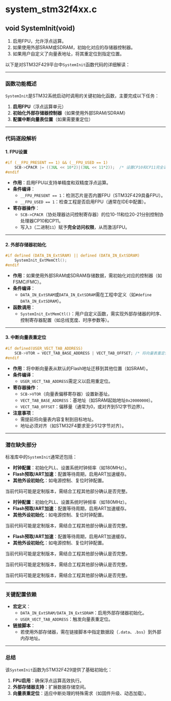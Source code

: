 # system_stm32f4xx.c


## void SystemInit(void)
1. 启用FPU，允许浮点运算。
2. 如果使用外部SRAM或SDRAM，初始化对应的存储器控制器。
3. 如果用户自定义了向量表地址，将其重定位到指定位置。

以下是对STM32F429平台中`SystemInit`函数代码的详细解读：

---

### **函数功能概述**
`SystemInit`是STM32系统启动时调用的关键初始化函数，主要完成以下任务：
1. **启用FPU**（浮点运算单元）
2. **初始化外部存储器控制器**（如果使用外部SRAM/SDRAM）
3. **配置中断向量表位置**（如果需要重定位）

---

### **代码逐段解析**

#### **1. FPU设置**
```c
#if (__FPU_PRESENT == 1) && (__FPU_USED == 1)
    SCB->CPACR |= ((3UL << 10*2)|(3UL << 11*2));  /* 设置CP10和CP11完全访问权限 */
#endif
```
- **作用**：启用FPU以支持单精度和双精度浮点运算。
- **条件编译**：
  - `__FPU_PRESENT == 1`：检测芯片是否内置FPU（STM32F429具备FPU）。
  - `__FPU_USED == 1`：检查工程是否启用FPU（通常在IDE中配置）。
- **寄存器操作**：
  - `SCB->CPACR`（协处理器访问控制寄存器）的位10-11和位20-21分别控制协处理器CP10和CP11。
  - 写入`3`（二进制`11`）赋予**完全访问权限**，从而激活FPU。

---

#### **2. 外部存储器初始化**
```c
#if defined (DATA_IN_ExtSRAM) || defined (DATA_IN_ExtSDRAM)
    SystemInit_ExtMemCtl(); 
#endif
```
- **作用**：如果使用外部SRAM或SDRAM存储数据，需初始化对应的控制器（如FSMC/FMC）。
- **条件编译**：
  - `DATA_IN_ExtSRAM`或`DATA_IN_ExtSDRAM`需在工程中定义（如`#define DATA_IN_ExtSDRAM`）。
- **函数调用**：
  - `SystemInit_ExtMemCtl()`：用户自定义函数，需实现外部存储器的时序、控制寄存器配置（如总线宽度、时序参数等）。

---

#### **3. 中断向量表重定位**
```c
#if defined(USER_VECT_TAB_ADDRESS)
    SCB->VTOR = VECT_TAB_BASE_ADDRESS | VECT_TAB_OFFSET; /* 将向量表重定位到内部SRAM */
#endif
```
- **作用**：将中断向量表从默认的Flash地址迁移到其他位置（如SRAM）。
- **条件编译**：
  - `USER_VECT_TAB_ADDRESS`需定义以启用重定位。
- **寄存器操作**：
  - `SCB->VTOR`（向量表偏移寄存器）设置新基址。
  - `VECT_TAB_BASE_ADDRESS`：基地址（如SRAM起始地址`0x20000000`）。
  - `VECT_TAB_OFFSET`：偏移量（通常为0，或对齐到512字节边界）。
- **注意事项**：
  - 需提前将向量表内容复制到目标地址。
  - 地址必须对齐（如STM32F4要求至少512字节对齐）。

---

### **潜在缺失部分**
标准库中的`SystemInit`通常还包括：
- **时钟配置**：初始化PLL、设置系统时钟频率（如180MHz）。
- **Flash预取/ART加速**：配置等待周期，启用ART加速缓存。
- **其他外设初始化**：如电源控制、复位时钟配置。

当前代码可能是定制版本，需结合工程其他部分确认是否完整。

- **时钟配置**：初始化PLL、设置系统时钟频率（如180MHz）。
- **Flash预取/ART加速**：配置等待周期，启用ART加速缓存。
- **其他外设初始化**：如电源控制、复位时钟配置。

当前代码可能是定制版本，需结合工程其他部分确认是否完整。

- **Flash预取/ART加速**：配置等待周期，启用ART加速缓存。
- **其他外设初始化**：如电源控制、复位时钟配置。

当前代码可能是定制版本，需结合工程其他部分确认是否完整。


当前代码可能是定制版本，需结合工程其他部分确认是否完整。

当前代码可能是定制版本，需结合工程其他部分确认是否完整。


---

### **关键配置依赖**
- **宏定义**：
  - `DATA_IN_ExtSRAM/DATA_IN_ExtSDRAM`：启用外部存储器初始化。
  - `USER_VECT_TAB_ADDRESS`：触发向量表重定位。
- **链接脚本**：
  - 若使用外部存储器，需在链接脚本中指定数据段（`.data`、`.bss`）到外部内存地址。

---

### **总结**
该`SystemInit`函数为STM32F429提供了基础初始化：
1. **FPU启用**：确保浮点运算高效执行。
2. **外部存储器支持**：扩展数据存储空间。
3. **向量表重定位**：适应中断处理的特殊需求（如固件升级、动态加载）。
